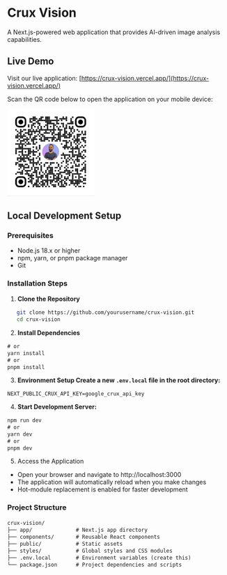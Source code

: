 # Crux Vision

A Next.js-powered web application that provides AI-driven image analysis capabilities. 

## Live Demo

Visit our live application: [https://crux-vision.vercel.app/](https://crux-vision.vercel.app/)

Scan the QR code below to open the application on your mobile device:

<img src="/public/crux-vision-vercel-app.png" alt="Crux Vision QR Code" width="200"/>

## Local Development Setup

### Prerequisites
- Node.js 18.x or higher
- npm, yarn, or pnpm package manager
- Git

### Installation Steps

1. **Clone the Repository**
```bash
   git clone https://github.com/yourusername/crux-vision.git
   cd crux-vision
```

2. **Install Dependencies**
```npm install
# or
yarn install
# or
pnpm install
```

3. **Environment Setup Create a new `.env.local` file in the root directory:**
```
NEXT_PUBLIC_CRUX_API_KEY=google_crux_api_key
```

4. **Start Development Server:**
```
npm run dev
# or
yarn dev
# or
pnpm dev
```

5. Access the Application
- Open your browser and navigate to http://localhost:3000
- The application will automatically reload when you make changes
- Hot-module replacement is enabled for faster development

### Project Structure
```
crux-vision/
├── app/              # Next.js app directory
├── components/       # Reusable React components
├── public/           # Static assets
├── styles/           # Global styles and CSS modules
├── .env.local        # Environment variables (create this)
└── package.json      # Project dependencies and scripts
```